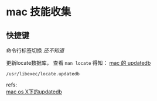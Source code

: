 # mac 技能收集

## 快捷键
命令行标签切换  *还不知道*

更新locate数据库， 查看 `man locate` 得知：  [mac 的 updatedb][1]

	/usr/libexec/locate.updatedb




refs:  
[mac os X下的updatedb][1]  




[1]: http://blog.csdn.net/mydo/article/details/18262201

